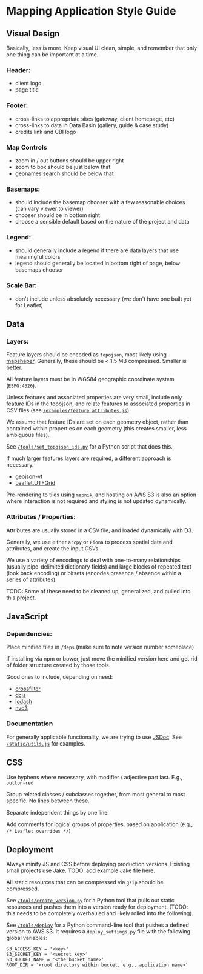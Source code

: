 # Mapping Application Style Guide

## Visual Design

Basically, less is more.  Keep visual UI clean, simple, and remember that only one thing can be important at a time.

### Header:
* client logo
* page title

### Footer:
* cross-links to appropriate sites (gateway, client homepage, etc)
* cross-links to data in Data Basin (gallery, guide & case study)
* credits link and CBI logo

### Map Controls
* zoom in / out buttons should be upper right
* zoom to box should be just below that
* geonames search should be below that

### Basemaps:
* should include the basemap chooser with a few reasonable choices (can vary viewer to viewer)
* chooser should be in bottom right 
* choose a sensible default based on the nature of the project and data


### Legend:
* should generally include a legend if there are data layers that use meaningful colors
* legend should generally be located in bottom right of page, below basemaps chooser

### Scale Bar:
* don't include unless absolutely necessary (we don't have one built yet for Leaflet)


## Data

### Layers:

Feature layers should be encoded as `topojson`, most likely using [mapshaper](http://www.mapshaper.org/).
Generally, these should be < 1.5 MB compressed.  Smaller is better.

All feature layers must be in WGS84 geographic coordinate system (`ESPG:4326`).

Unless features and associated properties are very small, include only feature IDs in the topojson, and relate features
to associated properties in CSV files (see [`/examples/feature_attributes.js`](https://github.com/consbio/leaflet-quickstart/blob/master/examples/feature_attributes.js)).  

We assume that feature IDs are set on each geometry object, rather than contained within properties on each geometry 
(this creates smaller, less ambiguous files).  

See [`/tools/set_topojson_ids.py`](https://github.com/consbio/leaflet-quickstart/blob/master/tools/set_topojson_ids.py) for a Python script that does this.


If much larger features layers are required, a different approach is necessary.  
* [geojson-vt](https://github.com/mapbox/geojson-vt)
* [Leaflet.UTFGrid](https://github.com/consbio/Leaflet.UTFGrid)

Pre-rendering to tiles using `mapnik`, and hosting on AWS S3 is also an option where interaction is not required and
styling is not updated dynamically.



### Attributes / Properties:

Attributes are usually stored in a CSV file, and loaded dynamically with D3.

Generally, we use either `arcpy` or `Fiona` to process spatial data and attributes, and create the input CSVs. 

We use a variety of encodings to deal with one-to-many relationships (usually pipe-delimited dictionary fields) and 
large blocks of repeated text (look back encoding) or bitsets (encodes presence / absence within a series of attributes).  

TODO: Some of these need to be cleaned up, generalized, and pulled into this project.


## JavaScript

### Dependencies:
Place minified files in `/deps`  (make sure to note version number someplace).

If installing via npm or bower, just move the minified version here and get rid of folder structure created by those tools. 

Good ones to include, depending on need:
* [crossfilter](http://square.github.io/crossfilter/)
* [dcjs](http://dc-js.github.io/dc.js/)
* [lodash](https://lodash.com/)
* [nvd3](http://nvd3.org/)

### Documentation
For generally applicable functionality, we are trying to use [JSDoc](http://usejsdoc.org/).  See [`/static/utils.js`](https://github.com/consbio/leaflet-quickstart/blob/master/static/utils.js) for
examples.


## CSS

Use hyphens where necessary, with modifier / adjective part last.  E.g., `button-red`

Group related classes / subclasses together, from most general to most specific.  No lines between these.

Separate independent things by one line.

Add comments for logical groups of properties, based on application (e.g., `/* Leaflet overrides */`)


## Deployment

Always minify JS and CSS before deploying production versions.  Existing small projects use Jake.
TODO: add example Jake file here.

All static resources that can be compressed via `gzip` should be compressed.

See [`/tools/create_version.py`](https://github.com/consbio/leaflet-quickstart/blob/master/tools/create_version.py) for a Python tool that pulls out static resources and pushes them into a version ready for
deployment.  (TODO: this needs to be completely overhauled and likely rolled into the following).

See [`/tools/deploy`](https://github.com/consbio/leaflet-quickstart/blob/master/tools/deploy.py) for a Python command-line tool that pushes a defined version to AWS S3.  It requires a `deploy_settings.py` file
with the following global variables:

```
S3_ACCESS_KEY = '<key>'
S3_SECRET_KEY = '<secret key>'
S3_BUCKET_NAME = '<the bucket name>'
ROOT_DIR = '<root directory within bucket, e.g., application name>'
```

